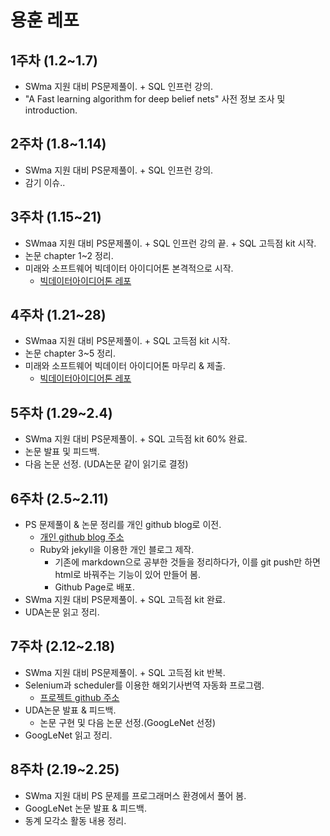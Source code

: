# 용훈 레포
## 1주차 (1.2~1.7)
- SWma 지원 대비 PS문제풀이. + SQL 인프런 강의.
- "A Fast learning algorithm for deep belief nets" 사전 정보 조사 및 introduction.

## 2주차 (1.8~1.14)
- SWma 지원 대비 PS문제풀이. + SQL 인프런 강의.
- 감기 이슈..

## 3주차 (1.15~21)
- SWmaa 지원 대비 PS문제풀이. + SQL 인프런 강의 끝. + SQL 고득점 kit 시작.
- 논문 chapter 1~2 정리.
- 미래와 소프트웨어 빅데이터 아이디어톤 본격적으로 시작.
  - [빅데이터아이디어톤 레포](https://github.com/hun9008/ideaton_mireaSW.git)

## 4주차 (1.21~28)
- SWmaa 지원 대비 PS문제풀이. + SQL 고득점 kit 시작.
- 논문 chapter 3~5 정리.
- 미래와 소프트웨어 빅데이터 아이디어톤 마무리 & 제출.
  - [빅데이터아이디어톤 레포](https://github.com/hun9008/ideaton_mireaSW.git)

## 5주차 (1.29~2.4)
- SWma 지원 대비 PS문제풀이. + SQL 고득점 kit 60% 완료.
- 논문 발표 및 피드백.
- 다음 논문 선정. (UDA논문 같이 읽기로 결정)

## 6주차 (2.5~2.11)
- PS 문제풀이 & 논문 정리를 개인 github blog로 이전.
  - [개인 github blog 주소](https://hun9008.github.io)
  - Ruby와 jekyll을 이용한 개인 블로그 제작.
    - 기존에 markdown으로 공부한 것들을 정리하다가, 이를 git push만 하면 html로 바꿔주는 기능이 있어 만들어 봄.
    - Github Page로 배포.
- SWma 지원 대비 PS문제풀이. + SQL 고득점 kit 완료.
- UDA논문 읽고 정리.

## 7주차 (2.12~2.18)
- SWma 지원 대비 PS문제풀이. + SQL 고득점 kit 반복.
- Selenium과 scheduler를 이용한 해외기사번역 자동화 프로그램.
  - [프로젝트 github 주소](https://github.com/hun9008/dailyFinancialNews)
- UDA논문 발표 & 피드백.
  - 논문 구현 및 다음 논문 선정.(GoogLeNet 선정)
- GoogLeNet 읽고 정리.

## 8주차 (2.19~2.25)
- SWma 지원 대비 PS 문제를 프로그래머스 환경에서 풀어 봄.
- GoogLeNet 논문 발표 & 피드백.
- 동계 모각소 활동 내용 정리.

